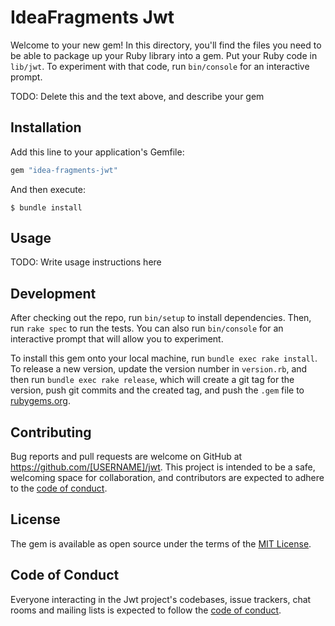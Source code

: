 # IdeaFragments Jwt

Welcome to your new gem! In this directory, you'll find the files you need to be able to package up your Ruby library into a gem. Put your Ruby code in `lib/jwt`. To experiment with that code, run `bin/console` for an interactive prompt.

TODO: Delete this and the text above, and describe your gem

## Installation

Add this line to your application's Gemfile:

```ruby
gem "idea-fragments-jwt"
```

And then execute:

    $ bundle install

## Usage

TODO: Write usage instructions here

## Development

After checking out the repo, run `bin/setup` to install dependencies. Then, run `rake spec` to run the tests. You can also run `bin/console` for an interactive prompt that will allow you to experiment.

To install this gem onto your local machine, run `bundle exec rake install`. To release a new version, update the version number in `version.rb`, and then run `bundle exec rake release`, which will create a git tag for the version, push git commits and the created tag, and push the `.gem` file to [rubygems.org](https://rubygems.org).

## Contributing

Bug reports and pull requests are welcome on GitHub at https://github.com/[USERNAME]/jwt. This project is intended to be a safe, welcoming space for collaboration, and contributors are expected to adhere to the [code of conduct](https://github.com/[USERNAME]/jwt/blob/master/CODE_OF_CONDUCT.md).

## License

The gem is available as open source under the terms of the [MIT License](https://opensource.org/licenses/MIT).

## Code of Conduct

Everyone interacting in the Jwt project's codebases, issue trackers, chat rooms and mailing lists is expected to follow the [code of conduct](https://github.com/[USERNAME]/jwt/blob/master/CODE_OF_CONDUCT.md).
